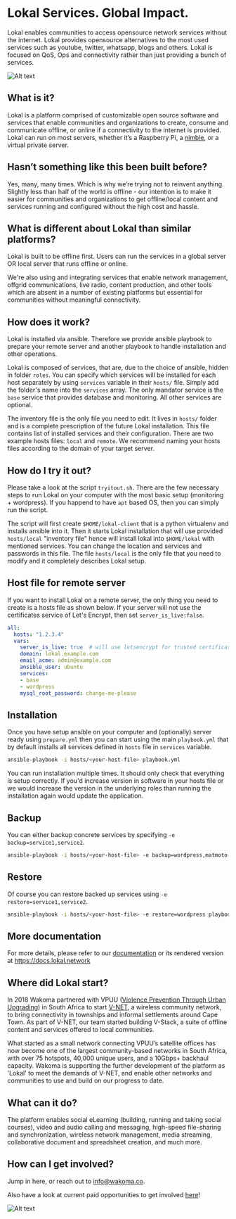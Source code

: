 # Lokal Services. Global Impact.

Lokal enables communities to access opensource network services without the internet. Lokal provides opensource alternatives to the most used services such as youtube, twitter, whatsapp, blogs and others.
Lokal is focused on QoS, Ops and connectivity rather than just providing a bunch of services.

![Alt text](https://wakoma.co/wp-content/uploads/2021/04/content2.jpg) 

## What is it?

Lokal is a platform comprised of customizable open source software and services that enable communities and organizations to create, consume and communicate offline, or online if a connectivity to the internet is provided. Lokal can run on most servers, whether it’s a Raspberry Pi, a [nimble](https://wakoma.co/nimble), or a virtual private server.

## Hasn’t something like this been built before? 

Yes, many, many times. Which is why we’re trying not to reinvent anything.  Slightly less than half of the world is offline - our intention is to make it easier for communities and organizations to get offline/local content and services running and configured without the high cost and hassle.

## What is different about Lokal than similar platforms?

Lokal is built to be offline first.  Users can run the services in a global server OR local server that runs offline or online.

We're also using and integrating services that enable network management, offgrid communications, live radio, content production, and other tools which are absent in a number of existing platforms but essential for communities without meaningful connectivity. 

## How does it work?

Lokal is installed via ansible. Therefore we provide ansible playbook to prepare
your remote server and another playbook to handle installation and other operations.

Lokal is composed of services, that are, due to the choice of ansible, hidden in 
folder `roles`. You can specify which services will be installed for each host 
separately by using `services` variable in their `hosts/` file. Simply add the 
folder's name into the `services` array. The only mandator service is the `base`
service that provides database and monitoring. All other services are optional.

The inventory file is the only file you need to edit. It lives in `hosts/` folder
and is a complete prescription of the future Lokal installation. This file contains
list of installed services and their configuration. There are two example hosts files:
`local` and `remote`. We recommend naming your hosts files according to the domain
of your target server.

## How do I try it out?

Please take a look at the script `tryitout.sh`. There are the few necessary steps 
to run Lokal on your computer with the most basic setup (monitoring + wordpress).
If you happend to have `apt` based OS, then you can simply run the script.

The script will first create `$HOME/lokal-client` that is a python virtualenv and
installs ansible into it. Then it starts Lokal installation that will use provided `hosts/local`
"inventory file" hence will install lokal into `$HOME/lokal` with mentioned services.
You can change the location and services and passwords in this file. The file `hosts/local`
is the only file that you need to modify and it completely describes Lokal setup.

## Host file for remote server

If you want to install Lokal on a remote server, the only thing you need to create
is a hosts file as shown below. If your server will not use the certificates service
of Let's Encrypt, then set `server_is_live:false`.

```yaml
all:
  hosts: "1.2.3.4"
  vars:
    server_is_live: true  # will use letsencrypt for trusted certificates
    domain: lokal.example.com
    email_acme: admin@example.com
    ansible_user: ubuntu
    services:
    - base
    - wordpress
    mysql_root_password: change-me-please
```


## Installation

Once you have setup ansible on your computer and (optionally) server ready using `prepare.yml`
then you can start using the main `playbook.yml` that by default installs all services defined in 
`hosts` file in `services` variable.
```bash
ansible-playbook -i hosts/<your-host-file> playbook.yml
```
You can run installation multiple times. It should only check that everything is
setup correctly. If you'd increase version in software in your hosts file or we
would increase the version in the underlying roles than running the installation
again would update the application.

## Backup

You can either backup concrete services by specifying `-e backup=service1,service2`.
```bash
ansible-playbook -i hosts/<your-host-file> -e backup=wordpress,matmoto playbook.yml
```

## Restore

Of course you can restore backed up services using `-e restore=service1,service2`.
```bash
ansible-playbook -i hosts/<your-host-file> -e restore=wordpress playbook.yml
```

## More documentation

For more details, please refer to our [documentation](docs/) or its rendered version
at https://docs.lokal.network

## Where did Lokal start?

In 2018 Wakoma partnered with VPUU ([Violence Prevention Through Urban Upgrading](https://vpuu.org.za)) in South Africa to start [V-NET](http://vpuu.org.za/towards-a-community-circular-economy/bridging-the-digital-divide/), a wireless community network, to bring connectivity in townships and informal settlements around Cape Town.  As part of V-NET, our team started building V-Stack, a suite of offline content and services offered to local communities.

What started as a small network connecting VPUU’s satellite offices has now become one of the largest community-based networks in South Africa, with over 75 hotspots, 40,000 unique users, and a 10Gbps+ backhaul capacity.  Wakoma is supporting the further development of the platform as 'Lokal' to meet the demands of V-NET, and enable other networks and communities to use and build on our progress to date. 

## What can it do?

The platform enables social eLearning (building, running and taking social courses), video and audio calling and messaging, high-speed file-sharing and synchronization, wireless network management, media streaming, collaborative document and spreadsheet creation, and much more. 

## How can I get involved?

Jump in here, or reach out to info@wakoma.co.

Also have a look at current paid opportunities to get involved [here](https://wakoma.co/opportunities/)! 


![Alt text](https://wakoma.co/wp-content/uploads/2020/01/IMG_5704-Large.jpg)

